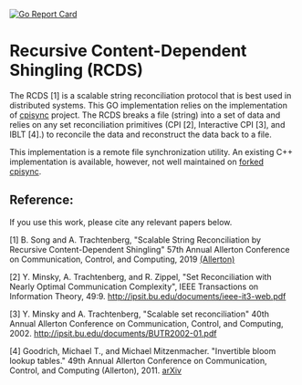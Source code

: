 [![Go Report Card](https://goreportcard.com/badge/github.com/String-Reconciliation-Ditributed-System/RCDS_GO)](https://goreportcard.com/report/github.com/String-Reconciliation-Ditributed-System/RCDS_GO)

# Recursive Content-Dependent Shingling (RCDS)
The RCDS [1] is a scalable string reconciliation protocol that is best used in distributed systems. This GO 
implementation relies on the implementation of [cpisync](https://github.com/trachten/cpisync) project. The RCDS 
breaks a file (string) into a set of data and relies on any set reconciliation primitives (CPI [2], Interactive 
CPI [3], and IBLT [4].) to reconcile the data and reconstruct the data back to a file. 

This implementation is a remote file synchronization utility. An existing C++ implementation is available, however, not 
well maintained on [forked cpisync](https://github.com/Bowenislandsong/cpisync). 

## Reference:
If you use this work, please cite any relevant papers below.

[1] B. Song and A. Trachtenberg, "Scalable String Reconciliation by Recursive Content-Dependent Shingling"
      57th Annual Allerton Conference on Communication, Control, and Computing, 2019 
      [(Allerton)](https://proceedings.allerton.csl.illinois.edu/media/files/0073.pdf)  
 
[2] Y. Minsky, A. Trachtenberg, and R. Zippel,
     "Set Reconciliation with Nearly Optimal Communication Complexity",
     IEEE Transactions on Information Theory, 49:9.
     <http://ipsit.bu.edu/documents/ieee-it3-web.pdf>
     
[3] Y. Minsky and A. Trachtenberg,
     "Scalable set reconciliation"
     40th Annual Allerton Conference on Communication, Control, and Computing, 2002.
     <http://ipsit.bu.edu/documents/BUTR2002-01.pdf>
     

[4] Goodrich, Michael T., and Michael Mitzenmacher. "Invertible bloom lookup tables." 49th Annual Allerton Conference
 on Communication, Control, and Computing (Allerton), 2011. [arXiv](https://arxiv.org/abs/1101.2245)
